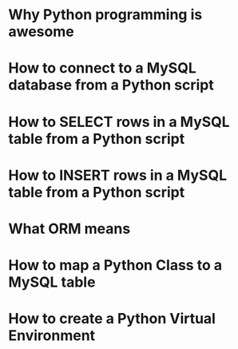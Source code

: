 # Why Python programming is awesome
# How to connect to a MySQL database from a Python script
# How to SELECT rows in a MySQL table from a Python script
# How to INSERT rows in a MySQL table from a Python script
# What ORM means
# How to map a Python Class to a MySQL table
# How to create a Python Virtual Environment
